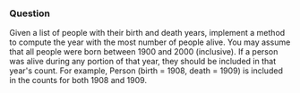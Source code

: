 ### Question

Given a list of people with their birth and death years, implement a method to compute the year with the most number of people alive. You may assume that all people were born between 1900 and 2000 (inclusive). If a person was alive during any portion of that year, they should be included in that year's count. For example, Person (birth = 1908, death = 1909) is included in the counts for both 1908 and 1909.
